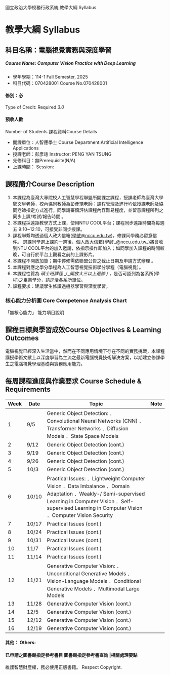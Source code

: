 國立政治大學校務行政系統 教學大綱 Syllabus
# 教學大綱 Syllabus
##  科目名稱：電腦視覺實務與深度學習
#####  Course Name: Computer Vision Practice with Deep Learning
  * 學年學期：114-1 Fall Semester, 2025 
  * 科目代碼：070428001 Course No.070428001
#### 修別：必
Type of Credit: Required 
_3.0_
#### 預收人數
Number of Students
課程資料Course Details
  * 開課單位：人智應學士 Course Department:Artificial Intelligence Applications 
  * 授課老師：彭彥璁 Instructor: PENG YAN TSUNG 
  * 先修科目：無Prerequisite(N/A)
  * 上課時間： Session: 
##  課程簡介Course Description
  1. 本課程為臺灣大專院校人工智慧學程聯盟所開課之課程，授課老師為臺灣大學鄭文皇老師，校內協同教師為彭彥璁老師；課程管理及進行均依授課老師及協同老師指定方式進行。同學請審慎評估課程內容難易程度，並留意課程所列之同步上課/考試/報告時間 。
  2. 本課程採遠距教學方式上課，使用NTU COOL平台；課程同步遠距時間為每週五 9:10~12:10，可接受非同步授課。
  3. 課程聯繫均透過個人政大信箱(學號@nccu.edu.tw)，修課同學務必留意信件。 選課同學選上課約一週後，個人政大信箱(_學號_ _@nccu.edu.tw_)將會收到NTU COOL平台的加入邀請，依指示操作即加入；如同學加入課程的時間較晚，可自行於平台上觀看之前的上課影片。
  4. 本課程不開放加簽；期中停修需依聯盟公告之截止日期及申請方式辦理 。
  5. 本課程對應之學分學程為人工智慧視覺技術學分學程（電腦視覺）。
  6. 本課程性質為 _碩士班課程_ _(__開放大三以上選修_ _)_ ，是否可認列為各系所(學程)之畢業學分，請逕洽各系所單位。
  7. 課程要求：建議學生修讀過機器學習與深度學習。
###  核心能力分析圖 Core Competence Analysis Chart
「無核心能力」 
能力項目說明
##  課程目標與學習成效Course Objectives & Learning Outcomes 
電腦視覺已經深入生活當中，然而在不同應用情境下存在不同的實務挑戰，本課程講授學術文獻上以深度學習為主流之最新電腦視覺技術解決方案，以期建立修課學生之電腦視覺學理基礎與實務應用能力。  
##  每周課程進度與作業要求 Course Schedule & Requirements
Week |  Date |  Topic |  Note  
---|---|---|---  
1 |  9/5  |  Generic Object Detection:  ．Convolutional Neural Networks (CNN)  ．Transformer Networks  ．Diffusion Models  ．State Space Models  |   
2 |  9/12 |  Generic Object Detection (cont.)  |   
3 |  9/19  |  Generic Object Detection (cont.)  |   
4 |  9/26 |  Generic Object Detection (cont.)  |   
5 |  10/3  |  Generic Object Detection (cont.)  |   
6 |  10/10 |  Practical Issues:  ．Lightweight Computer Vision  ．Data Imbalance  ．Domain Adaptation  ．Weakly-/ Semi-supervised Learning in Computer Vision  ．Self-supervised Learning in Computer Vision  ．Computer Vision Security  |   
7 |  10/17 |  Practical Issues (cont.)  |   
8 |  10/24  |  Practical Issues (cont.)  |   
9 |  10/31 |  Practical Issues (cont.)  |   
10 |  11/7 |  Practical Issues (cont.)  |   
11 |  11/14 |  Practical Issues (cont.)  |   
12 |  11/21 |  Generative Computer Vision:  ．Unconditional Generative Models  ．Vision-Language Models  ．Conditional Generative Models  ．Multimodal Large Models  |   
13 |  11/28 |  Generative Computer Vision (cont.)  |   
14 |  12/5  |  Generative Computer Vision (cont.)  |   
15 |  12/12 |  Generative Computer Vision (cont.)  |   
16 |  12/19 |  Generative Computer Vision (cont.)  |   
####  其他： Others:
####  已申請之圖書館指定參考書目  圖書館指定參考書查詢 |相關處理要點
維護智慧財產權，務必使用正版書籍。 Respect Copyright.